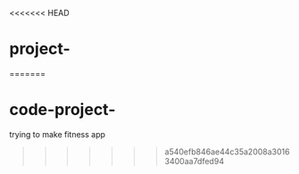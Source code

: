 <<<<<<< HEAD
# project-
=======
# code-project-
trying to make fitness app 
>>>>>>> a540efb846ae44c35a2008a30163400aa7dfed94
